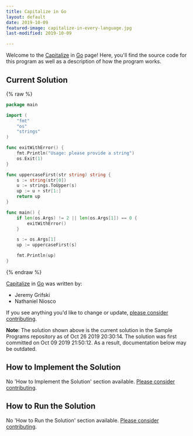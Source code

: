 ```yaml
---
title: Capitalize in Go
layout: default
date: 2019-10-09
featured-image: capitalize-in-every-language.jpg
last-modified: 2019-10-09

---
```


Welcome to the [Capitalize](https://sampleprograms.io/projects/capitalize) in [Go](https://sampleprograms.io/languages/go) page! Here, you'll find the source code for this program as well as a description of how the program works.

## Current Solution

{% raw %}

```go
package main

import (
    "fmt"
    "os"
    "strings"
)

func exitWithError() {
    fmt.Println("Usage: please provide a string")
    os.Exit(1)
}

func uppercaseFirst(str string) string {
    s := string(str[0])
    u := strings.ToUpper(s)
    up := u + str[1:]
    return up
}

func main() {
    if len(os.Args) != 2 || len(os.Args[1]) == 0 {
        exitWithError()
    }

    s := os.Args[1]
    up := uppercaseFirst(s)

    fmt.Println(up)
}
```

{% endraw %}

[Capitalize](https://sampleprograms.io/projects/capitalize) in [Go](https://sampleprograms.io/languages/go) was written by:

- Jeremy Grifski
- Nathaniel Niosco

If you see anything you'd like to change or update, [please consider contributing](https://github.com/TheRenegadeCoder/sample-programs).

**Note**: The solution shown above is the current solution in the Sample Programs repository as of Oct 26 2019 20:30:14. The solution was first committed on Oct 09 2019 21:50:12. As a result, documentation below may be outdated.

## How to Implement the Solution

No 'How to Implement the Solution' section available. [Please consider contributing](https://github.com/TheRenegadeCoder/sample-programs-website).

## How to Run the Solution

No 'How to Run the Solution' section available. [Please consider contributing](https://github.com/TheRenegadeCoder/sample-programs-website).